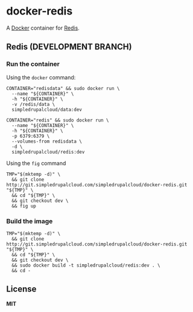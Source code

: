 # docker-redis

A [Docker](https://docker.com/) container for [Redis](http://redis.io/).

## Redis (DEVELOPMENT BRANCH)

### Run the container

Using the `docker` command:

    CONTAINER="redisdata" && sudo docker run \
      --name "${CONTAINER}" \
      -h "${CONTAINER}" \
      -v /redis/data \
      simpledrupalcloud/data:dev

    CONTAINER="redis" && sudo docker run \
      --name "${CONTAINER}" \
      -h "${CONTAINER}" \
      -p 6379:6379 \
      --volumes-from redisdata \
      -d \
      simpledrupalcloud/redis:dev
      
Using the `fig` command

    TMP="$(mktemp -d)" \
      && git clone http://git.simpledrupalcloud.com/simpledrupalcloud/docker-redis.git "${TMP}" \
      && cd "${TMP}" \
      && git checkout dev \
      && fig up

### Build the image
      
    TMP="$(mktemp -d)" \
      && git clone http://git.simpledrupalcloud.com/simpledrupalcloud/docker-redis.git "${TMP}" \
      && cd "${TMP}" \
      && git checkout dev \
      && sudo docker build -t simpledrupalcloud/redis:dev . \
      && cd -

## License

**MIT**
